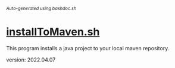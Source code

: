 <small><i>Auto-generated using bashdoc.sh</i></small>
# [installToMaven.sh](../installToMaven.sh)

This program installs a java project to your local maven repository.  

version: 2022.04.07

